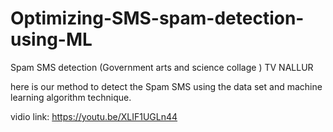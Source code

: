 # Optimizing-SMS-spam-detection-using-ML
Spam SMS detection (Government arts and science collage ) TV NALLUR

here is our method to detect the Spam SMS using the data set and machine learning algorithm technique.


vidio link: https://youtu.be/XLIF1UGLn44
